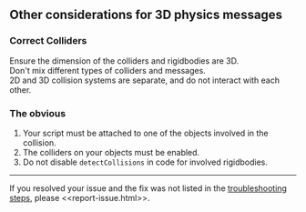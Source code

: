 ## Other considerations for 3D physics messages

### Correct Colliders
Ensure the dimension of the colliders and rigidbodies are 3D.  
Don't mix different types of colliders and messages.  
2D and 3D collision systems are separate, and do not interact with each other.

### The obvious
1. Your script must be attached to one of the objects involved in the collision.
1. The colliders on your objects must be enabled.
1. Do not disable `detectCollisions` in code for involved rigidbodies.

---
If you resolved your issue and the fix was not listed in the [troubleshooting steps](../Physics%20Messages.md), please <<report-issue.html>>.
